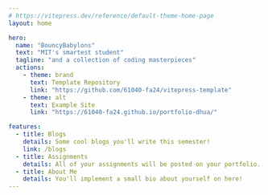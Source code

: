 ```yaml
---
# https://vitepress.dev/reference/default-theme-home-page
layout: home

hero:
  name: "BouncyBabylons"
  text: "MIT's smartest student"
  tagline: "and a collection of coding masterpieces"
  actions:
    - theme: brand
      text: Template Repository
      link: "https://github.com/61040-fa24/vitepress-template"
    - theme: alt
      text: Example Site
      link: "https://61040-fa24.github.io/portfolio-dhua/"

features:
  - title: Blogs
    details: Some cool blogs you'll write this semester!
    link: /blogs
  - title: Assignments
    details: All of your assignments will be posted on your portfolio.
  - title: About Me
    details: You'll implement a small bio about yourself on here!
---
```

